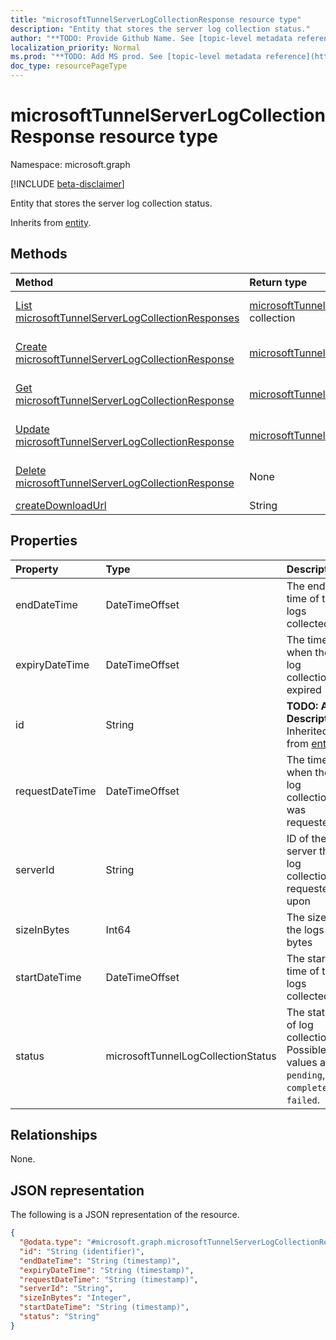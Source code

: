 ```yaml
---
title: "microsoftTunnelServerLogCollectionResponse resource type"
description: "Entity that stores the server log collection status."
author: "**TODO: Provide Github Name. See [topic-level metadata reference](https://msgo.azurewebsites.net/add/document/guidelines/metadata.html#topic-level-metadata)**"
localization_priority: Normal
ms.prod: "**TODO: Add MS prod. See [topic-level metadata reference](https://msgo.azurewebsites.net/add/document/guidelines/metadata.html#topic-level-metadata)**"
doc_type: resourcePageType
---
```


# microsoftTunnelServerLogCollectionResponse resource type

Namespace: microsoft.graph

[!INCLUDE [beta-disclaimer](../../includes/beta-disclaimer.md)]

Entity that stores the server log collection status.


Inherits from [entity](../resources/entity.md).

## Methods
|Method|Return type|Description|
|:---|:---|:---|
|[List microsoftTunnelServerLogCollectionResponses](../api/microsofttunnelserverlogcollectionresponse-list.md)|[microsoftTunnelServerLogCollectionResponse](../resources/microsofttunnelserverlogcollectionresponse.md) collection|Get a list of the [microsoftTunnelServerLogCollectionResponse](../resources/microsofttunnelserverlogcollectionresponse.md) objects and their properties.|
|[Create microsoftTunnelServerLogCollectionResponse](../api/microsofttunnelserverlogcollectionresponse-create.md)|[microsoftTunnelServerLogCollectionResponse](../resources/microsofttunnelserverlogcollectionresponse.md)|Create a new [microsoftTunnelServerLogCollectionResponse](../resources/microsofttunnelserverlogcollectionresponse.md) object.|
|[Get microsoftTunnelServerLogCollectionResponse](../api/microsofttunnelserverlogcollectionresponse-get.md)|[microsoftTunnelServerLogCollectionResponse](../resources/microsofttunnelserverlogcollectionresponse.md)|Read the properties and relationships of a [microsoftTunnelServerLogCollectionResponse](../resources/microsofttunnelserverlogcollectionresponse.md) object.|
|[Update microsoftTunnelServerLogCollectionResponse](../api/microsofttunnelserverlogcollectionresponse-update.md)|[microsoftTunnelServerLogCollectionResponse](../resources/microsofttunnelserverlogcollectionresponse.md)|Update the properties of a [microsoftTunnelServerLogCollectionResponse](../resources/microsofttunnelserverlogcollectionresponse.md) object.|
|[Delete microsoftTunnelServerLogCollectionResponse](../api/microsofttunnelserverlogcollectionresponse-delete.md)|None|Deletes a [microsoftTunnelServerLogCollectionResponse](../resources/microsofttunnelserverlogcollectionresponse.md) object.|
|[createDownloadUrl](../api/microsofttunnelserverlogcollectionresponse-createdownloadurl.md)|String|**TODO: Add Description**|

## Properties
|Property|Type|Description|
|:---|:---|:---|
|endDateTime|DateTimeOffset|The end time of the logs collected|
|expiryDateTime|DateTimeOffset|The time when the log collection is expired|
|id|String|**TODO: Add Description** Inherited from [entity](../resources/entity.md).|
|requestDateTime|DateTimeOffset|The time when the log collection was requested|
|serverId|String|ID of the server the log collection is requested upon|
|sizeInBytes|Int64|The size of the logs in bytes|
|startDateTime|DateTimeOffset|The start time of the logs collected |
|status|microsoftTunnelLogCollectionStatus|The status of log collection. Possible values are: `pending`, `completed`, `failed`.|

## Relationships
None.

## JSON representation
The following is a JSON representation of the resource.
<!-- {
  "blockType": "resource",
  "keyProperty": "id",
  "@odata.type": "microsoft.graph.microsoftTunnelServerLogCollectionResponse",
  "baseType": "microsoft.graph.entity",
  "openType": false
}
-->
``` json
{
  "@odata.type": "#microsoft.graph.microsoftTunnelServerLogCollectionResponse",
  "id": "String (identifier)",
  "endDateTime": "String (timestamp)",
  "expiryDateTime": "String (timestamp)",
  "requestDateTime": "String (timestamp)",
  "serverId": "String",
  "sizeInBytes": "Integer",
  "startDateTime": "String (timestamp)",
  "status": "String"
}
```

